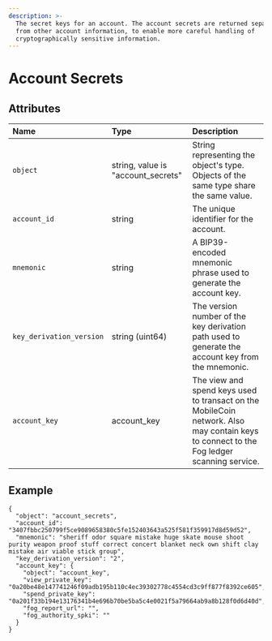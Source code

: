```yaml
---
description: >-
  The secret keys for an account. The account secrets are returned separately
  from other account information, to enable more careful handling of
  cryptographically sensitive information.
---
```


# Account Secrets

## Attributes

| Name | Type | Description |
| :--- | :--- | :--- |
| `object` | string, value is "account\_secrets" | String representing the object's type. Objects of the same type share the same value. |
| `account_id` | string | The unique identifier for the account. |
| `mnemonic` | string | A BIP39-encoded mnemonic phrase used to generate the account key. |
| `key_derivation_version` | string \(uint64\) | The version number of the key derivation path used to generate the account key from the mnemonic. |
| `account_key` | account\_key | The view and spend keys used to transact on the MobileCoin network. Also may contain keys to connect to the Fog ledger scanning service. |

## Example

```text
{
  "object": "account_secrets",
  "account_id": "3407fbbc250799f5ce9089658380c5fe152403643a525f581f359917d8d59d52",
  "mnemonic": "sheriff odor square mistake huge skate mouse shoot purity weapon proof stuff correct concert blanket neck own shift clay mistake air viable stick group",
  "key_derivation_version": "2",
  "account_key": {
    "object": "account_key",
    "view_private_key": "0a20be48e147741246f09adb195b110c4ec39302778c4554cd3c9ff877f8392ce605",
    "spend_private_key": "0a201f33b194e13176341b4e696b70be5ba5c4e0021f5a79664ab9a8b128f0d6d40d",
    "fog_report_url": "",
    "fog_authority_spki": ""
  }
}
```
